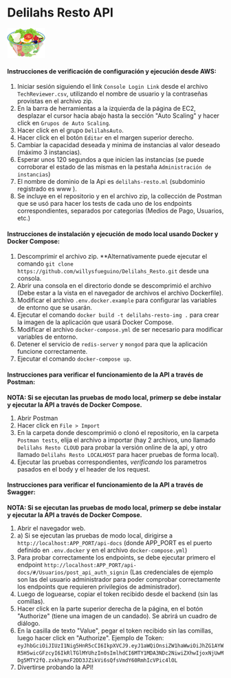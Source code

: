 # Delilahs Resto API 
![alt text](https://github.com/willysfueguino/Delilahs_Resto/blob/main/pictures/logo.png "Delilahs Logo")

#### Instrucciones de verificación de configuración y ejecución desde AWS:

1. Iniciar sesión siguiendo el link `Console Login Link` desde el archivo `TechReviewer.csv`, utilizando el nombre de usuario y la contraseñas provistas en el archivo zip.
2. En la barra de herramientas a la izquierda de la página de EC2, desplazar el cursor hacia abajo hasta la sección "Auto Scaling" y hacer click en `Grupos de Auto Scaling`.
3. Hacer click en el grupo `DelilahsAuto`.
4. Hacer click en el botón `Editar` en el margen superior derecho.
5. Cambiar la capacidad deseada y minima de instancias al valor deseado (máximo 3 instancias).
6. Esperar unos 120 segundos a que inicien las instancias (se puede corroborar el estado de las mismas en la pestaña `Administración de instancias`)
7. El nombre de dominio de la Api es `delilahs-resto.ml` (subdominio registrado es www ).
8. Se incluye en el repositorio y en el archivo zip, la collección de Postman que se usó para hacer los tests de cada uno de los endpoints correspondientes, separados por categorías (Medios de Pago, Usuarios, etc.)

#### Instrucciones de instalación y ejecución de modo local usando Docker y Docker Compose:

1. Descomprimir el archivo zip. **Alternativamente puede ejecutar el comando `git clone https://github.com/willysfueguino/Delilahs_Resto.git` desde una consola.
2. Abrir una consola en el directorio donde se descomprimió el archivo (Debe estar a la vista en el navegador de archivos el archivo Dockerfile).
3. Modificar el archivo `.env.docker.example` para configurar las variables de entorno que se usarán.
4. Ejecutar el comando `docker build -t delilahs-resto-img .` para crear la imagen de la aplicación que usará Docker Compose.
6. Modificar el archivo `docker-compose.yml` de ser necesario para modificar variables de entorno.
6. Detener el servicio de `redis-server` y `mongod` para que la aplicación funcione correctamente.
7. Ejecutar el comando `docker-compose up`.

#### Instrucciones para verificar el funcionamiento de la API a través de Postman:

**NOTA: Si se ejecutan las pruebas de modo local, primerp se debe instalar y ejecutar la API a través de Docker Compose.**
1. Abrir Postman
2. Hacer click en `File > Import`
3. En la carpeta donde descomprimió o clonó el repositorio, en la carpeta `Postman tests`, elija el archivo a importar (hay 2 archivos, uno llamado `Delilahs Resto CLOUD` para probar la versión online de la api, y otro llamado `Delilahs Resto LOCALHOST` para hacer pruebas de forma local).
4. Ejecutar las pruebas correspondientes, *verificando* los parametros pasados en el body y el header de los request.

#### Instrucciones para verificar el funcionamiento de la API a través de Swagger:
**NOTA: Si se ejecutan las pruebas de modo local, primerp se debe instalar y ejecutar la API a través de Docker Compose.**
1. Abrir el navegador web.
2. a) Si se ejecutan las pruebas de modo local, dirigirse a `http://localhost:APP_PORT/api-docs` (donde APP_PORT es el puerto definido en `.env.docker` y en el archivo `docker-compose.yml`)
3. Para probar correctamente los endpoints, se debe ejecutar primero el endpoint `http://localhost:APP_PORT/api-docs/#/Usuarios/post_api_auth_signin` (Las credenciales de ejemplo son las del usuario administrador para poder comprobar correctamente los endpoints que requieren privilegios de administrador).
4. Luego de loguearse, copiar el token recibido desde el backend (sin las comillas).
5. Hacer click en la parte superior derecha de la página, en el botón "Authorize" (tiene una imagen de un candado). Se abrirá un cuadro de diálogo.
6. En la casilla de texto "Value", pegar el token recibido sin las comillas, luego hacer click en "Authorize". Ejemplo de Token: `eyJhbGciOiJIUzI1Nig5HnR5cCI6IkpXVCJ9.eyJ1aWQiOnsiZW1haWwiOiJhZG1AYWR5H5wicGFzcyI6IkRlTGlMYUhzIn0sImlhdCI6MTY1MDA3NDc2NiwiZXhwIjoxNjUwMDg5MTY2fQ.zxkhymxF2DD3JZikVi6sQfsVmdY60RmhIcVPic4lOL`
7. Divertirse probando la API! 

